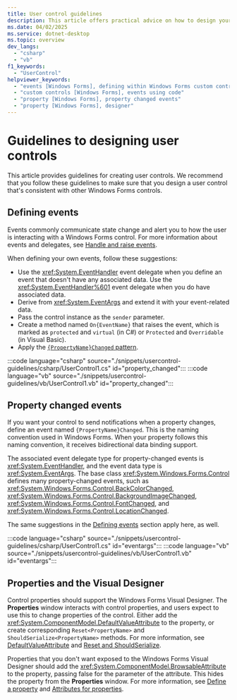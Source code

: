 ```yaml
---
title: User control guidelines
description: This article offers practical advice on how to design your user control for Windows Forms.
ms.date: 04/02/2025
ms.service: dotnet-desktop
ms.topic: overview
dev_langs:
  - "csharp"
  - "vb"
f1_keywords: 
  - "UserControl"
helpviewer_keywords: 
  - "events [Windows Forms], defining within Windows Forms custom controls"
  - "custom controls [Windows Forms], events using code"
  - "property [Windows Forms], property changed events"
  - "property [Windows Forms], designer"
---
```


# Guidelines to designing user controls

This article provides guidelines for creating user controls. We recommend that you follow these guidelines to make sure that you design a user control that's consistent with other Windows Forms controls.

## Defining events

Events commonly communicate state change and alert you to how the user is interacting with a Windows Forms control. For more information about events and delegates, see [Handle and raise events](/dotnet/standard/events/index).

When defining your own events, follow these suggestions:

- Use the <xref:System.EventHandler> event delegate when you define an event that doesn't have any associated data. Use the <xref:System.EventHandler%601> event delegate when you do have associated data.
- Derive from <xref:System.EventArgs> and extend it with your event-related data.
- Pass the control instance as the `sender` parameter.
- Create a method named `On{EventName}` that raises the event, which is marked as `protected` and `virtual` (in C#) or `Protected` and `Overridable` (in Visual Basic).
- Apply the [`{PropertyName}Changed` pattern](#property-changed-events).

:::code language="csharp" source="./snippets/usercontrol-guidelines/csharp/UserControl1.cs" id="property_changed":::
:::code language="vb" source="./snippets/usercontrol-guidelines/vb/UserControl1.vb" id="property_changed":::

## Property changed events

If you want your control to send notifications when a property changes, define an event named `{PropertyName}Changed`. This is the naming convention used in Windows Forms. When your property follows this naming convention, it receives bidirectional data binding support.

The associated event delegate type for property-changed events is <xref:System.EventHandler>, and the event data type is <xref:System.EventArgs>. The base class <xref:System.Windows.Forms.Control> defines many property-changed events, such as <xref:System.Windows.Forms.Control.BackColorChanged>, <xref:System.Windows.Forms.Control.BackgroundImageChanged>, <xref:System.Windows.Forms.Control.FontChanged>, and <xref:System.Windows.Forms.Control.LocationChanged>.

The same suggestions in the [Defining events](#defining-events) section apply here, as well.

:::code language="csharp" source="./snippets/usercontrol-guidelines/csharp/UserControl1.cs" id="eventargs":::
:::code language="vb" source="./snippets/usercontrol-guidelines/vb/UserControl1.vb" id="eventargs":::

## Properties and the Visual Designer

Control properties should support the Windows Forms Visual Designer. The **Properties** window interacts with control properties, and users expect to use this to change properties of the control. Either add the <xref:System.ComponentModel.DefaultValueAttribute> to the property, or create corresponding `Reset<PropertyName>` and `ShouldSerialize<PropertyName>` methods. For more information, see [DefaultValueAttribute](designer-properties-overview.md#defaultvalueattribute) and [Reset and ShouldSerialize](designer-properties-overview.md#reset-and-shouldserialize).

Properties that you don't want exposed to the Windows Forms Visual Designer should add the <xref:System.ComponentModel.BrowsableAttribute> to the property, passing false for the parameter of the attribute. This hides the property from the **Properties** window. For more information, see [Define a property](designer-properties-overview.md#define-a-property) and [Attributes for properties](designer-overview.md#attributes-for-properties).
